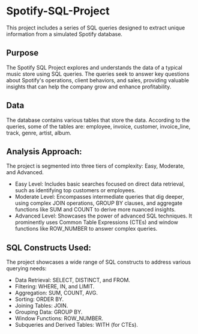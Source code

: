 # Spotify-SQL-Project

This project includes a series of SQL queries designed to extract unique information from a simulated Spotify database.

## Purpose

The Spotify SQL Project explores and understands the data of a typical music store using SQL queries. The queries seek to answer key questions about Spotify's operations, client behaviors, and sales, providing valuable insights that can help the company grow and enhance profitability.

## Data

The database contains various tables that store the data. According to the queries, some of the tables are: employee, invoice, customer, invoice_line, track, genre, artist, album.

## Analysis Approach:

The project is segmented into three tiers of complexity: Easy, Moderate, and Advanced.

  * Easy Level: Includes basic searches focused on direct data retrieval, such as identifying top customers or employees.
  * Moderate Level: Encompasses intermediate queries that dig deeper, using complex JOIN operations, GROUP BY clauses, and aggregate functions like SUM and COUNT to derive more nuanced insights.
  * Advanced Level: Showcases the power of advanced SQL techniques. It prominently uses Common Table Expressions (CTEs) and window functions like ROW_NUMBER to answer complex queries.

## SQL Constructs Used:

The project showcases a wide range of SQL constructs to address various querying needs:

  * Data Retrieval: SELECT, DISTINCT, and FROM.
  * Filtering: WHERE, IN, and LIMIT.
  * Aggregation: SUM, COUNT, AVG.
  * Sorting: ORDER BY.
  * Joining Tables: JOIN.
  * Grouping Data: GROUP BY.
  * Window Functions: ROW_NUMBER.
  * Subqueries and Derived Tables: WITH (for CTEs).

